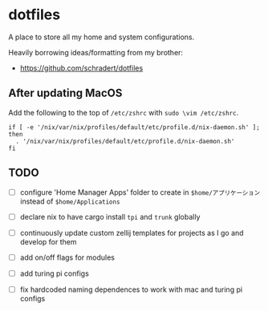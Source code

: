 # dotfiles

A place to store all my home and system configurations.

Heavily borrowing ideas/formatting from my brother:

- https://github.com/schradert/dotfiles

## After updating MacOS

Add the following to the top of `/etc/zshrc` with `sudo \vim /etc/zshrc`.

```text
if [ -e '/nix/var/nix/profiles/default/etc/profile.d/nix-daemon.sh' ]; then
  . '/nix/var/nix/profiles/default/etc/profile.d/nix-daemon.sh'
fi
```

## TODO

- [ ] configure 'Home Manager Apps' folder to create in  `$home/アプリケーション` instead of `$home/Applications`
- [ ] declare nix to have cargo install `tpi` and `trunk` globally
- [ ] continuously update custom zellij templates for projects as I go and develop for them
- [ ] add on/off flags for modules
- [ ] add turing pi configs
- [ ] fix hardcoded naming dependences to work with mac and turing pi configs

